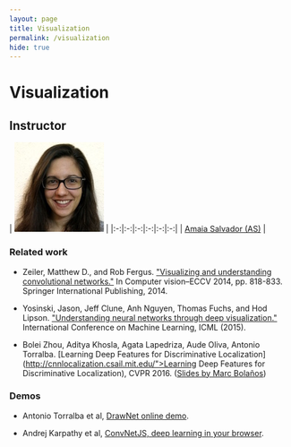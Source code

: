 ```yaml
---
layout: page
title: Visualization
permalink: /visualization
hide: true
---
```


# Visualization

## Instructor

| ![AmaiaSalvador][AmaiaSalvador-photo]  |
|:-:|:-:|:-:|:-:|:-:|:-:|
 | [Amaia Salvador (AS)][AmaiaSalvador-web] |

[AmaiaSalvador-web]: https://imatge.upc.edu/web/people/amaia-salvador

[AmaiaSalvador-photo]: img/instructors/AmaiaSalvador.jpg "Amaia Salvador"

### Related work

* Zeiler, Matthew D., and Rob Fergus. ["Visualizing and understanding convolutional networks."](http://arxiv.org/abs/1311.2901) In Computer vision–ECCV 2014, pp. 818-833. Springer International Publishing, 2014.

* Yosinski, Jason, Jeff Clune, Anh Nguyen, Thomas Fuchs, and Hod Lipson. ["Understanding neural networks through deep visualization."](http://yosinski.com/deepvis) International Conference on Machine Learning, ICML (2015).

* Bolei Zhou, Aditya Khosla, Agata Lapedriza, Aude Oliva, Antonio Torralba. [Learning Deep Features for Discriminative Localization](http://cnnlocalization.csail.mit.edu/">Learning Deep Features for Discriminative Localization), CVPR 2016. ([Slides by Marc Bolaños](https://docs.google.com/presentation/d/1CItqjtAYa_OKVLs5BqqCzM8dEbCwkwit4Ooem_WJpY0/edit#slide=id.p))

### Demos

* Antonio Torralba et al, [DrawNet online demo](http://people.csail.mit.edu/torralba/research/drawCNN/drawNet.html).

* Andrej Karpathy et al, [ConvNetJS, deep learning in your browser](http://cs.stanford.edu/people/karpathy/convnetjs/).
